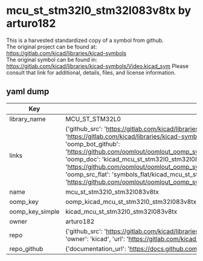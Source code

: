 # mcu_st_stm32l0_stm32l083v8tx by arturo182  
This is a harvested standardized copy of a symbol from github.  
The original project can be found at:  
https://gitlab.com/kicad/libraries/kicad-symbols  
The original symbol can be found in:
https://gitlab.com/kicad/libraries/kicad-symbols/Video.kicad_sym
Please consult that link for additional, details, files, and license information.  
## yaml dump  
| Key | Value |  
| --- | --- |  
| library_name | MCU_ST_STM32L0 |  
| links | {'github_src': 'https://gitlab.com/kicad/libraries/kicad-symbols/Video.kicad_sym', 'github_src_repo': 'https://gitlab.com/kicad/libraries/kicad-symbols', 'oomp_bot': 'kicad_mcu_st_stm32l0_stm32l083v8tx/working', 'oomp_bot_github': 'https://github.com/oomlout/oomlout_oomp_symbol_bot/tree/main/kicad_mcu_st_stm32l0_stm32l083v8tx/working', 'oomp_doc': 'kicad_mcu_st_stm32l0_stm32l083v8tx/working', 'oomp_doc_github': 'https://github.com/oomlout/oomlout_oomp_symbol_doc/tree/main/kicad_mcu_st_stm32l0_stm32l083v8tx/working', 'oomp_src_flat': 'symbols_flat/kicad_mcu_st_stm32l0_stm32l083v8tx/working', 'oomp_src_flat_github': 'https://github.com/oomlout/oomlout_oomp_symbol_src/tree/main/kicad_mcu_st_stm32l0_stm32l083v8tx/working'} |  
| name | mcu_st_stm32l0_stm32l083v8tx |  
| oomp_key | oomp_kicad_mcu_st_stm32l0_stm32l083v8tx |  
| oomp_key_simple | kicad_mcu_st_stm32l0_stm32l083v8tx |  
| owner | arturo182 |  
| repo | {'github_src': 'https://gitlab.com/kicad/libraries/kicad-symbols/Video.kicad_sym', 'name': 'libraries/kicad-symbols', 'owner': 'kicad', 'url': 'https://gitlab.com/kicad/libraries/kicad-symbols'} |  
| repo_github | {'documentation_url': 'https://docs.github.com/rest/repos/repos#get-a-repository', 'message': 'Not Found'} |  


